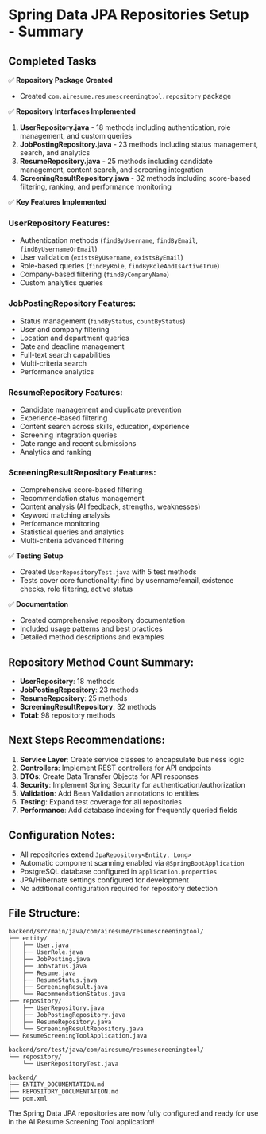 # Spring Data JPA Repositories Setup - Summary

## Completed Tasks

✅ **Repository Package Created**
- Created `com.airesume.resumescreeningtool.repository` package

✅ **Repository Interfaces Implemented**
1. **UserRepository.java** - 18 methods including authentication, role management, and custom queries
2. **JobPostingRepository.java** - 23 methods including status management, search, and analytics
3. **ResumeRepository.java** - 25 methods including candidate management, content search, and screening integration
4. **ScreeningResultRepository.java** - 32 methods including score-based filtering, ranking, and performance monitoring

✅ **Key Features Implemented**

### UserRepository Features:
- Authentication methods (`findByUsername`, `findByEmail`, `findByUsernameOrEmail`)
- User validation (`existsByUsername`, `existsByEmail`)
- Role-based queries (`findByRole`, `findByRoleAndIsActiveTrue`)
- Company-based filtering (`findByCompanyName`)
- Custom analytics queries

### JobPostingRepository Features:
- Status management (`findByStatus`, `countByStatus`)
- User and company filtering
- Location and department queries
- Date and deadline management
- Full-text search capabilities
- Multi-criteria search
- Performance analytics

### ResumeRepository Features:
- Candidate management and duplicate prevention
- Experience-based filtering
- Content search across skills, education, experience
- Screening integration queries
- Date range and recent submissions
- Analytics and ranking

### ScreeningResultRepository Features:
- Comprehensive score-based filtering
- Recommendation status management
- Content analysis (AI feedback, strengths, weaknesses)
- Keyword matching analysis
- Performance monitoring
- Statistical queries and analytics
- Multi-criteria advanced filtering

✅ **Testing Setup**
- Created `UserRepositoryTest.java` with 5 test methods
- Tests cover core functionality: find by username/email, existence checks, role filtering, active status

✅ **Documentation**
- Created comprehensive repository documentation
- Included usage patterns and best practices
- Detailed method descriptions and examples

## Repository Method Count Summary:
- **UserRepository**: 18 methods
- **JobPostingRepository**: 23 methods  
- **ResumeRepository**: 25 methods
- **ScreeningResultRepository**: 32 methods
- **Total**: 98 repository methods

## Next Steps Recommendations:

1. **Service Layer**: Create service classes to encapsulate business logic
2. **Controllers**: Implement REST controllers for API endpoints
3. **DTOs**: Create Data Transfer Objects for API responses
4. **Security**: Implement Spring Security for authentication/authorization
5. **Validation**: Add Bean Validation annotations to entities
6. **Testing**: Expand test coverage for all repositories
7. **Performance**: Add database indexing for frequently queried fields

## Configuration Notes:

- All repositories extend `JpaRepository<Entity, Long>`
- Automatic component scanning enabled via `@SpringBootApplication`
- PostgreSQL database configured in `application.properties`
- JPA/Hibernate settings configured for development
- No additional configuration required for repository detection

## File Structure:
```
backend/src/main/java/com/airesume/resumescreeningtool/
├── entity/
│   ├── User.java
│   ├── UserRole.java
│   ├── JobPosting.java
│   ├── JobStatus.java
│   ├── Resume.java
│   ├── ResumeStatus.java
│   ├── ScreeningResult.java
│   └── RecommendationStatus.java
├── repository/
│   ├── UserRepository.java
│   ├── JobPostingRepository.java
│   ├── ResumeRepository.java
│   └── ScreeningResultRepository.java
└── ResumeScreeningToolApplication.java

backend/src/test/java/com/airesume/resumescreeningtool/
└── repository/
    └── UserRepositoryTest.java

backend/
├── ENTITY_DOCUMENTATION.md
├── REPOSITORY_DOCUMENTATION.md
└── pom.xml
```

The Spring Data JPA repositories are now fully configured and ready for use in the AI Resume Screening Tool application!
